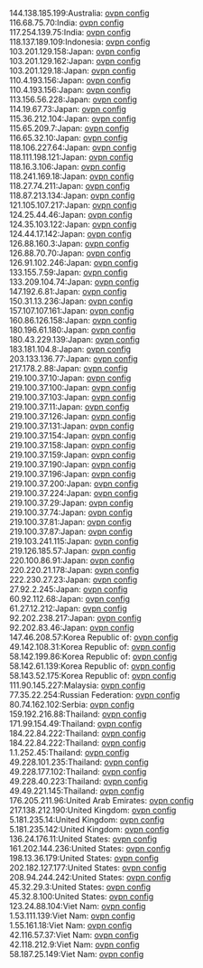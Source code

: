 144.138.185.199:Australia: [ovpn config](vpn/144_138_185_199.ovpn)  
116.68.75.70:India: [ovpn config](vpn/116_68_75_70.ovpn)  
117.254.139.75:India: [ovpn config](vpn/117_254_139_75.ovpn)  
118.137.189.109:Indonesia: [ovpn config](vpn/118_137_189_109.ovpn)  
103.201.129.158:Japan: [ovpn config](vpn/103_201_129_158.ovpn)  
103.201.129.162:Japan: [ovpn config](vpn/103_201_129_162.ovpn)  
103.201.129.18:Japan: [ovpn config](vpn/103_201_129_18.ovpn)  
110.4.193.156:Japan: [ovpn config](vpn/110_4_193_156.ovpn)  
110.4.193.156:Japan: [ovpn config](vpn/110_4_193_156.ovpn)  
113.156.56.228:Japan: [ovpn config](vpn/113_156_56_228.ovpn)  
114.19.67.73:Japan: [ovpn config](vpn/114_19_67_73.ovpn)  
115.36.212.104:Japan: [ovpn config](vpn/115_36_212_104.ovpn)  
115.65.209.7:Japan: [ovpn config](vpn/115_65_209_7.ovpn)  
116.65.32.10:Japan: [ovpn config](vpn/116_65_32_10.ovpn)  
118.106.227.64:Japan: [ovpn config](vpn/118_106_227_64.ovpn)  
118.111.198.121:Japan: [ovpn config](vpn/118_111_198_121.ovpn)  
118.16.3.106:Japan: [ovpn config](vpn/118_16_3_106.ovpn)  
118.241.169.18:Japan: [ovpn config](vpn/118_241_169_18.ovpn)  
118.27.74.211:Japan: [ovpn config](vpn/118_27_74_211.ovpn)  
118.87.213.134:Japan: [ovpn config](vpn/118_87_213_134.ovpn)  
121.105.107.217:Japan: [ovpn config](vpn/121_105_107_217.ovpn)  
124.25.44.46:Japan: [ovpn config](vpn/124_25_44_46.ovpn)  
124.35.103.122:Japan: [ovpn config](vpn/124_35_103_122.ovpn)  
124.44.17.142:Japan: [ovpn config](vpn/124_44_17_142.ovpn)  
126.88.160.3:Japan: [ovpn config](vpn/126_88_160_3.ovpn)  
126.88.70.70:Japan: [ovpn config](vpn/126_88_70_70.ovpn)  
126.91.102.246:Japan: [ovpn config](vpn/126_91_102_246.ovpn)  
133.155.7.59:Japan: [ovpn config](vpn/133_155_7_59.ovpn)  
133.209.104.74:Japan: [ovpn config](vpn/133_209_104_74.ovpn)  
147.192.6.81:Japan: [ovpn config](vpn/147_192_6_81.ovpn)  
150.31.13.236:Japan: [ovpn config](vpn/150_31_13_236.ovpn)  
157.107.107.161:Japan: [ovpn config](vpn/157_107_107_161.ovpn)  
160.86.126.158:Japan: [ovpn config](vpn/160_86_126_158.ovpn)  
180.196.61.180:Japan: [ovpn config](vpn/180_196_61_180.ovpn)  
180.43.229.139:Japan: [ovpn config](vpn/180_43_229_139.ovpn)  
183.181.104.8:Japan: [ovpn config](vpn/183_181_104_8.ovpn)  
203.133.136.77:Japan: [ovpn config](vpn/203_133_136_77.ovpn)  
217.178.2.88:Japan: [ovpn config](vpn/217_178_2_88.ovpn)  
219.100.37.10:Japan: [ovpn config](vpn/219_100_37_10.ovpn)  
219.100.37.100:Japan: [ovpn config](vpn/219_100_37_100.ovpn)  
219.100.37.103:Japan: [ovpn config](vpn/219_100_37_103.ovpn)  
219.100.37.11:Japan: [ovpn config](vpn/219_100_37_11.ovpn)  
219.100.37.126:Japan: [ovpn config](vpn/219_100_37_126.ovpn)  
219.100.37.131:Japan: [ovpn config](vpn/219_100_37_131.ovpn)  
219.100.37.154:Japan: [ovpn config](vpn/219_100_37_154.ovpn)  
219.100.37.158:Japan: [ovpn config](vpn/219_100_37_158.ovpn)  
219.100.37.159:Japan: [ovpn config](vpn/219_100_37_159.ovpn)  
219.100.37.190:Japan: [ovpn config](vpn/219_100_37_190.ovpn)  
219.100.37.196:Japan: [ovpn config](vpn/219_100_37_196.ovpn)  
219.100.37.200:Japan: [ovpn config](vpn/219_100_37_200.ovpn)  
219.100.37.224:Japan: [ovpn config](vpn/219_100_37_224.ovpn)  
219.100.37.29:Japan: [ovpn config](vpn/219_100_37_29.ovpn)  
219.100.37.74:Japan: [ovpn config](vpn/219_100_37_74.ovpn)  
219.100.37.81:Japan: [ovpn config](vpn/219_100_37_81.ovpn)  
219.100.37.87:Japan: [ovpn config](vpn/219_100_37_87.ovpn)  
219.103.241.115:Japan: [ovpn config](vpn/219_103_241_115.ovpn)  
219.126.185.57:Japan: [ovpn config](vpn/219_126_185_57.ovpn)  
220.100.86.91:Japan: [ovpn config](vpn/220_100_86_91.ovpn)  
220.220.21.178:Japan: [ovpn config](vpn/220_220_21_178.ovpn)  
222.230.27.23:Japan: [ovpn config](vpn/222_230_27_23.ovpn)  
27.92.2.245:Japan: [ovpn config](vpn/27_92_2_245.ovpn)  
60.92.112.68:Japan: [ovpn config](vpn/60_92_112_68.ovpn)  
61.27.12.212:Japan: [ovpn config](vpn/61_27_12_212.ovpn)  
92.202.238.217:Japan: [ovpn config](vpn/92_202_238_217.ovpn)  
92.202.83.46:Japan: [ovpn config](vpn/92_202_83_46.ovpn)  
147.46.208.57:Korea Republic of: [ovpn config](vpn/147_46_208_57.ovpn)  
49.142.108.31:Korea Republic of: [ovpn config](vpn/49_142_108_31.ovpn)  
58.142.199.86:Korea Republic of: [ovpn config](vpn/58_142_199_86.ovpn)  
58.142.61.139:Korea Republic of: [ovpn config](vpn/58_142_61_139.ovpn)  
58.143.52.175:Korea Republic of: [ovpn config](vpn/58_143_52_175.ovpn)  
111.90.145.227:Malaysia: [ovpn config](vpn/111_90_145_227.ovpn)  
77.35.22.254:Russian Federation: [ovpn config](vpn/77_35_22_254.ovpn)  
80.74.162.102:Serbia: [ovpn config](vpn/80_74_162_102.ovpn)  
159.192.216.88:Thailand: [ovpn config](vpn/159_192_216_88.ovpn)  
171.99.154.49:Thailand: [ovpn config](vpn/171_99_154_49.ovpn)  
184.22.84.222:Thailand: [ovpn config](vpn/184_22_84_222.ovpn)  
184.22.84.222:Thailand: [ovpn config](vpn/184_22_84_222.ovpn)  
1.1.252.45:Thailand: [ovpn config](vpn/1_1_252_45.ovpn)  
49.228.101.235:Thailand: [ovpn config](vpn/49_228_101_235.ovpn)  
49.228.177.102:Thailand: [ovpn config](vpn/49_228_177_102.ovpn)  
49.228.40.223:Thailand: [ovpn config](vpn/49_228_40_223.ovpn)  
49.49.221.145:Thailand: [ovpn config](vpn/49_49_221_145.ovpn)  
176.205.211.96:United Arab Emirates: [ovpn config](vpn/176_205_211_96.ovpn)  
217.138.212.190:United Kingdom: [ovpn config](vpn/217_138_212_190.ovpn)  
5.181.235.14:United Kingdom: [ovpn config](vpn/5_181_235_14.ovpn)  
5.181.235.142:United Kingdom: [ovpn config](vpn/5_181_235_142.ovpn)  
136.24.176.11:United States: [ovpn config](vpn/136_24_176_11.ovpn)  
161.202.144.236:United States: [ovpn config](vpn/161_202_144_236.ovpn)  
198.13.36.179:United States: [ovpn config](vpn/198_13_36_179.ovpn)  
202.182.127.177:United States: [ovpn config](vpn/202_182_127_177.ovpn)  
208.94.244.242:United States: [ovpn config](vpn/208_94_244_242.ovpn)  
45.32.29.3:United States: [ovpn config](vpn/45_32_29_3.ovpn)  
45.32.8.100:United States: [ovpn config](vpn/45_32_8_100.ovpn)  
123.24.88.104:Viet Nam: [ovpn config](vpn/123_24_88_104.ovpn)  
1.53.111.139:Viet Nam: [ovpn config](vpn/1_53_111_139.ovpn)  
1.55.161.18:Viet Nam: [ovpn config](vpn/1_55_161_18.ovpn)  
42.116.57.37:Viet Nam: [ovpn config](vpn/42_116_57_37.ovpn)  
42.118.212.9:Viet Nam: [ovpn config](vpn/42_118_212_9.ovpn)  
58.187.25.149:Viet Nam: [ovpn config](vpn/58_187_25_149.ovpn)  
